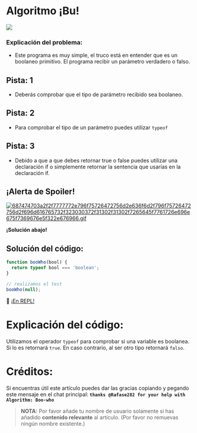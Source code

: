 # Algoritmo ¡Bu!

![](https://i.imgur.com/CgROCEF.jpg)

### Explicación del problema:

- Este programa es muy simple, el truco está en entender que es un boolaneo primitivo. El programa recibir un parámetro verdadero o falso.

## Pista: 1

- Deberás comprobar que el tipo de parámetro recibido sea boolaneo.

## Pista: 2

- Para comprobar el tipo de un parámetro puedes utilizar `typeof`

## Pista: 3

- Debido a que a que debes retornar true o false puedes utilizar una declaración if o simplemente retornar la sentencia que usarías en la declaración if.

## ¡Alerta de Spoiler!

[![687474703a2f2f7777772e796f75726472756d2e636f6d2f796f75726472756d2f696d616765732f323030372f31302f31302f7265645f7761726e696e675f7369676e5f322e676966.gif](https://files.gitter.im/FreeCodeCamp/Wiki/nlOm/thumb/687474703a2f2f7777772e796f75726472756d2e636f6d2f796f75726472756d2f696d616765732f323030372f31302f31302f7265645f7761726e696e675f7369676e5f322e676966.gif)](https://files.gitter.im/FreeCodeCamp/Wiki/nlOm/687474703a2f2f7777772e796f75726472756d2e636f6d2f796f75726472756d2f696d616765732f323030372f31302f31302f7265645f7761726e696e675f7369676e5f322e676966.gif)

**¡Solución abajo!**

## Solución del código:

```javascript
function booWho(bool) {
  return typeof bool === 'boolean';
}

// realizamos el test
booWho(null);
```

:rocket: [¡En REPL!](https://repl.it/CLnK/0)

# Explicación del código:

Utilizamos el operador `typeof` para comprobar si una variable es boolanea. Si lo es retornará `true`. En caso contrario, al ser otro tipo retornará `falso`.

# Créditos:

Si encuentras útil este artículo puedes dar las gracias copiando y pegando este mensaje en el chat principal: **`thanks @Rafase282 for your help with Algorithm: Boo-who`**

> **NOTA:** Por favor añade tu nombre de usuario solamente si has añadido **contenido relevante** al artículo. (Por favor no remuevas ningún nombre existente.)
